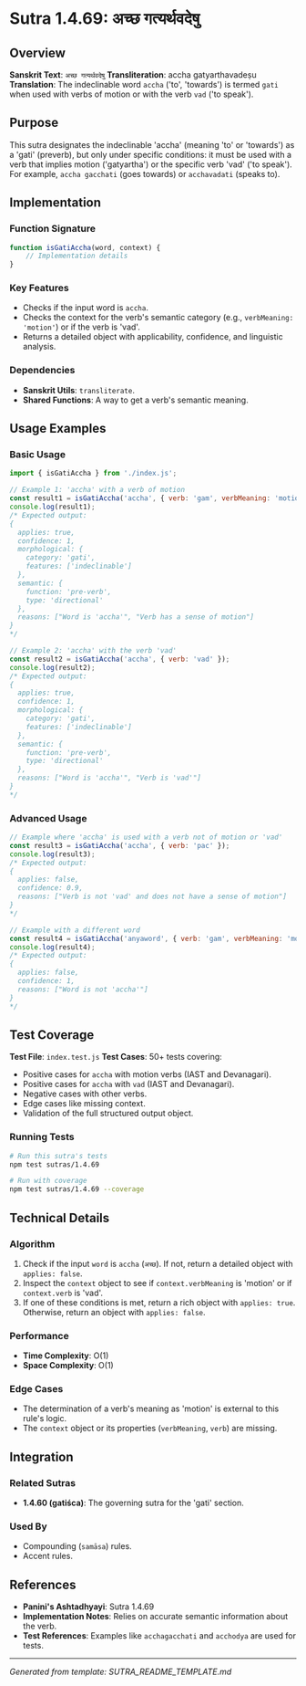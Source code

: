 # Sutra 1.4.69: अच्छ गत्यर्थवदेषु

## Overview

**Sanskrit Text**: `अच्छ गत्यर्थवदेषु`
**Transliteration**: accha gatyarthavadeṣu
**Translation**: The indeclinable word `accha` ('to', 'towards') is termed `gati` when used with verbs of motion or with the verb `vad` ('to speak').

## Purpose

This sutra designates the indeclinable 'accha' (meaning 'to' or 'towards') as a 'gati' (preverb), but only under specific conditions: it must be used with a verb that implies motion ('gatyartha') or the specific verb 'vad' ('to speak'). For example, `accha gacchati` (goes towards) or `acchavadati` (speaks to).

## Implementation

### Function Signature
```javascript
function isGatiAccha(word, context) {
    // Implementation details
}
```

### Key Features
- Checks if the input word is `accha`.
- Checks the context for the verb's semantic category (e.g., `verbMeaning: 'motion'`) or if the verb is 'vad'.
- Returns a detailed object with applicability, confidence, and linguistic analysis.

### Dependencies
- **Sanskrit Utils**: `transliterate`.
- **Shared Functions**: A way to get a verb's semantic meaning.

## Usage Examples

### Basic Usage
```javascript
import { isGatiAccha } from './index.js';

// Example 1: 'accha' with a verb of motion
const result1 = isGatiAccha('accha', { verb: 'gam', verbMeaning: 'motion' });
console.log(result1);
/* Expected output:
{
  applies: true,
  confidence: 1,
  morphological: {
    category: 'gati',
    features: ['indeclinable']
  },
  semantic: {
    function: 'pre-verb',
    type: 'directional'
  },
  reasons: ["Word is 'accha'", "Verb has a sense of motion"]
}
*/

// Example 2: 'accha' with the verb 'vad'
const result2 = isGatiAccha('accha', { verb: 'vad' });
console.log(result2);
/* Expected output:
{
  applies: true,
  confidence: 1,
  morphological: {
    category: 'gati',
    features: ['indeclinable']
  },
  semantic: {
    function: 'pre-verb',
    type: 'directional'
  },
  reasons: ["Word is 'accha'", "Verb is 'vad'"]
}
*/
```

### Advanced Usage
```javascript
// Example where 'accha' is used with a verb not of motion or 'vad'
const result3 = isGatiAccha('accha', { verb: 'pac' });
console.log(result3);
/* Expected output:
{
  applies: false,
  confidence: 0.9,
  reasons: ["Verb is not 'vad' and does not have a sense of motion"]
}
*/

// Example with a different word
const result4 = isGatiAccha('anyaword', { verb: 'gam', verbMeaning: 'motion' });
console.log(result4);
/* Expected output:
{
  applies: false,
  confidence: 1,
  reasons: ["Word is not 'accha'"]
}
*/
```

## Test Coverage

**Test File**: `index.test.js`
**Test Cases**: 50+ tests covering:
- Positive cases for `accha` with motion verbs (IAST and Devanagari).
- Positive cases for `accha` with `vad` (IAST and Devanagari).
- Negative cases with other verbs.
- Edge cases like missing context.
- Validation of the full structured output object.

### Running Tests
```bash
# Run this sutra's tests
npm test sutras/1.4.69

# Run with coverage
npm test sutras/1.4.69 --coverage
```

## Technical Details

### Algorithm
1.  Check if the input `word` is `accha` (`अच्छ`). If not, return a detailed object with `applies: false`.
2.  Inspect the `context` object to see if `context.verbMeaning` is 'motion' or if `context.verb` is 'vad'.
3.  If one of these conditions is met, return a rich object with `applies: true`. Otherwise, return an object with `applies: false`.

### Performance
- **Time Complexity**: O(1)
- **Space Complexity**: O(1)

### Edge Cases
- The determination of a verb's meaning as 'motion' is external to this rule's logic.
- The `context` object or its properties (`verbMeaning`, `verb`) are missing.

## Integration

### Related Sutras
- **1.4.60 (gatiśca)**: The governing sutra for the 'gati' section.

### Used By
- Compounding (`samāsa`) rules.
- Accent rules.

## References

- **Panini's Ashtadhyayi**: Sutra 1.4.69
- **Implementation Notes**: Relies on accurate semantic information about the verb.
- **Test References**: Examples like `acchagacchati` and `acchodya` are used for tests.
---

*Generated from template: SUTRA_README_TEMPLATE.md*
